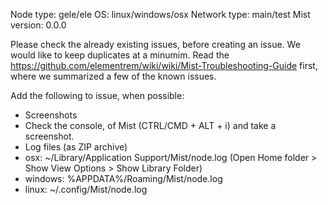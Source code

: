Node type: gele/ele
OS: linux/windows/osx
Network type: main/test
Mist version: 0.0.0

Please check the already existing issues, before creating an issue. We would like to keep duplicates at a minumim.
Read the https://github.com/elementrem/wiki/wiki/Mist-Troubleshooting-Guide first, where we summarized a few of the known issues.

Add the following to issue, when possible:

- Screenshots
- Check the console, of Mist (CTRL/CMD + ALT + i) and take a screenshot.
- Log files (as ZIP archive)
-   osx: ~/Library/Application Support/Mist/node.log (Open Home folder > Show View Options > Show Library Folder)
-   windows: %APPDATA%/Roaming/Mist/node.log
-   linux: ~/.config/Mist/node.log
